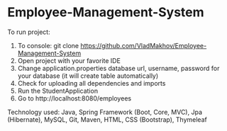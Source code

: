 # Employee-Management-System
To run project:
1) To console: git clone https://github.com/VladMakhov/Employee-Management-System
2) Open project with your favorite IDE 
3) Change application.properties database url, username, password for your database (it will create table automatically)
4) Check for uploading all dependencies and imports
5) Run the StudentApplication
6) Go to http://localhost:8080/employees

Technology used:
Java, Spring Framework (Boot, Core, MVC), Jpa (Hibernate), MySQL, Git, Maven, HTML, CSS (Bootstrap), Thymeleaf
